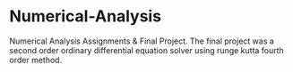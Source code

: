 # Numerical-Analysis
Numerical Analysis Assignments &amp; Final Project. The final project was a second order ordinary differential equation solver using runge kutta fourth order method.
